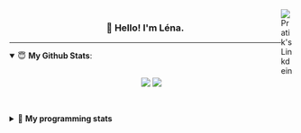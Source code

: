 <!--
<a href="https://twitter.com" target="_blank" rel="nofollow">
 <img align="right" alt="Pratik's Twitter" width="22px" src="https://cdn.jsdelivr.net/npm/simple-icons@v3/icons/twitter.svg" />
</a> 

-->
<a href="https://www.linkedin.com/in/lenagiacalone/" target="_blank" rel="nofollow">
 <img align="right" alt="Pratik's Linkdein" width="22px" src="https://cdn.jsdelivr.net/npm/simple-icons@v3/icons/linkedin.svg" />
</a>



<h3 align="center">👋 Hello! I'm Léna.</h3>

---

<!--
**lgiacalo/lgiacalo** is a ✨ _special_ ✨ repository because its `README.md` (this file) appears on your GitHub profile.

Here are some ideas to get you started:

- 🔭 I’m currently working on ...
- 🌱 I’m currently learning ...
- 👯 I’m looking to collaborate on ...
- 🤔 I’m looking for help with ...
- 💬 Ask me about ...
- 📫 How to reach me: ...
- 😄 Pronouns: ...
- ⚡ Fun fact: ...
-->

<details open>
 <summary> 😇 <b>My Github Stats</b>: </summary>
<br>
<p align = "center">
  <img src = "https://github-readme-stats.vercel.app/api?username=lgiacalo&show_icons=true&theme=nord" width="420">
  <img src = "https://github-readme-stats.vercel.app/api/top-langs/?username=lgiacalo&layout=compact&theme=nord">
</p>
 
<br>
<p align = "center">
  <imp src = "https://github-readme-stats.vercel.app/api/wakatime?username=lgiacalo&theme=nord">
</p>

</details>

<details>
 <summary>🤖 <b>My programming stats</b></summary>
 <br>
 
<!--START_SECTION:waka-->
![Lines of code](https://img.shields.io/badge/From%20Hello%20World%20I%27ve%20Written-966033%20lines%20of%20code-blue)

**🐱 My GitHub Data** 

> 🏆 1,060 Contributions in the Year 2021
 > 
> 📦 297.4 kB Used in GitHub's Storage 
 > 
> 🚫 Not Opted to Hire
 > 
> 📜 44 Public Repositories 
 > 
> 🔑 34 Private Repositories  
 > 
**I'm an Early 🐤** 

```text
🌞 Morning    133 commits    █████░░░░░░░░░░░░░░░░░░░░   20.12% 
🌆 Daytime    346 commits    █████████████░░░░░░░░░░░░   52.34% 
🌃 Evening    175 commits    ██████░░░░░░░░░░░░░░░░░░░   26.48% 
🌙 Night      7 commits      ░░░░░░░░░░░░░░░░░░░░░░░░░   1.06%

```
📅 **I'm Most Productive on Thursday** 

```text
Monday       98 commits     ███░░░░░░░░░░░░░░░░░░░░░░   14.83% 
Tuesday      73 commits     ██░░░░░░░░░░░░░░░░░░░░░░░   11.04% 
Wednesday    131 commits    █████░░░░░░░░░░░░░░░░░░░░   19.82% 
Thursday     146 commits    █████░░░░░░░░░░░░░░░░░░░░   22.09% 
Friday       76 commits     ███░░░░░░░░░░░░░░░░░░░░░░   11.5% 
Saturday     30 commits     █░░░░░░░░░░░░░░░░░░░░░░░░   4.54% 
Sunday       107 commits    ████░░░░░░░░░░░░░░░░░░░░░   16.19%

```


📊 **This Week I Spent My Time On** 

```text
⌚︎ Time Zone: Europe/Paris

💬 Programming Languages: 
JavaScript               8 hrs 57 mins       ██████████████████░░░░░░░   74.66% 
Markdown                 1 hr 18 mins        ██░░░░░░░░░░░░░░░░░░░░░░░   10.96% 
Bash                     32 mins             █░░░░░░░░░░░░░░░░░░░░░░░░   4.5% 
JSON                     29 mins             █░░░░░░░░░░░░░░░░░░░░░░░░   4.1% 
PHP                      18 mins             ░░░░░░░░░░░░░░░░░░░░░░░░░   2.52%

🔥 Editors: 
VS Code                  11 hrs 59 mins      █████████████████████████   100.0%

🐱‍💻 Projects: 
augmentation_capital     4 hrs 32 mins       █████████░░░░░░░░░░░░░░░░   37.9% 
pappers-engine           4 hrs 26 mins       █████████░░░░░░░░░░░░░░░░   37.0% 
Work                     1 hr 14 mins        ██░░░░░░░░░░░░░░░░░░░░░░░   10.35% 
pappers                  1 hr 12 mins        ██░░░░░░░░░░░░░░░░░░░░░░░   10.04% 
projectStripe            24 mins             ░░░░░░░░░░░░░░░░░░░░░░░░░   3.45%

💻 Operating System: 
Mac                      11 hrs 59 mins      █████████████████████████   100.0%

```

**I Mostly Code in C** 

```text
C                        26 repos            ████████░░░░░░░░░░░░░░░░░   32.1% 
JavaScript               16 repos            █████░░░░░░░░░░░░░░░░░░░░   19.75% 
HTML                     8 repos             ██░░░░░░░░░░░░░░░░░░░░░░░   9.88% 
Shell                    8 repos             ██░░░░░░░░░░░░░░░░░░░░░░░   9.88% 
C++                      4 repos             █░░░░░░░░░░░░░░░░░░░░░░░░   4.94%

```


**Timeline**

![Chart not found](https://raw.githubusercontent.com/lgiacalo/lgiacalo/main/charts/bar_graph.png) 


 Last Updated on 10/11/2021
<!--END_SECTION:waka-->

</details>
